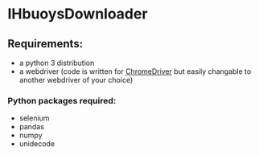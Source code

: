 # IHbuoysDownloader
## Requirements:
- a python 3 distribution
- a webdriver (code is written for [ChromeDriver](https://sites.google.com/a/chromium.org/chromedriver/) but easily changable to another webdriver of your choice)
### Python packages required:
- selenium
- pandas
- numpy
- unidecode
